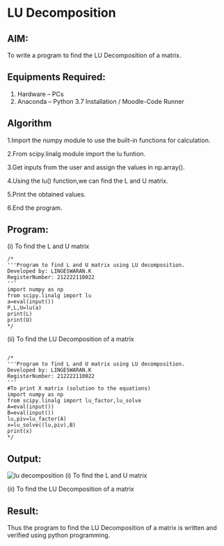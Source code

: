 # LU Decomposition 

## AIM:
To write a program to find the LU Decomposition of a matrix.

## Equipments Required:
1. Hardware – PCs
2. Anaconda – Python 3.7 Installation / Moodle-Code Runner

## Algorithm
1.Import the numpy module to use the built-in functions for calculation.

2.From scipy.linalg module import the lu funtion.

3.Get inputs from the user and assign the values in np.array().

4.Using the lu() function,we can find the L and U matrix.

5.Print the obtained values.

6.End the program.

## Program:
(i) To find the L and U matrix
```
/*
'''Program to find L and U matrix using LU decomposition.
Developed by: LINGESWARAN.K
RegisterNumber: 212222110022
'''
import numpy as np 
from scipy.linalg import lu
a=eval(input())
P,L,U=lu(a)
print(L)
print(U)
*/
```
(ii) To find the LU Decomposition of a matrix
```

/*
'''Program to find L and U matrix using LU decomposition.
Developed by: LINGESWARAN.K
RegisterNumber: 212222110022
'''
#To print X matrix (solution to the equations)
import numpy as np
from scipy.linalg import lu_factor,lu_solve
A=eval(input())
B=eval(input())
lu,piv=lu_factor(A)
x=lu_solve((lu,piv),B)
print(x)
*/

```

## Output:
![lu decomposition]()
(i) To find the L and U matrix


(ii) To find the LU Decomposition of a matrix



## Result:
Thus the program to find the LU Decomposition of a matrix is written and verified using python programming.

